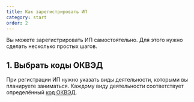 ```yaml
---
title: Как зарегистрировать ИП
category: start
order: 2
---
```


Вы можете зарегистрировать ИП самостоятельно. Для этого нужно сделать несколько простых шагов.

## 1. Выбрать коды ОКВЭД

При регистрации ИП нужно указать виды деятельности, которыми вы планируете заниматься. Каждому виду деятельности соответствует определённый [код ОКВЭД](/kb/kinds-of-activity/).
